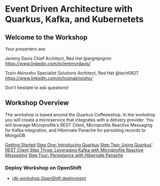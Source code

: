 # Event Driven Architecture with Quarkus, Kafka, and Kubernetets

## Welcome to the Workshop

Your presenters are:

Jeremy Davis
Chief Architect, Red Hat
@argntprgrmr
https://www.linkedin.com/in/jeremyrdavis/

Tosin Akinosho
Specialist Solutions Architect, Red Hat
@tech0827
https://www.linkedin.com/in/tosinakinosho/

Don't hesitate to ask questions!

## Workshop Overview

The workshop is based around the Quarkus Coffeeeshop.  In the workshop you will create a microservice that integrates with a delivery provider.  You will leverage Microprofile's REST Client, Microprofile Reactive Messaging for Kafka integration, and Hibernate Panache for persisting records to MongoDB

[Getting Started](workshop-quickstart.md)
[Step One: Introducing Quarkus](WORKSHOP-LOCAL-01-GETTING_STARTED.md)
[Step Two: Using Quarkus' REST Client](WORKSHOP-LOCAL-02-REST.md)
[Step Three: Leveraging Kafka with Microprofile Reactive Messaging](WORKSHOP-LOCAL-03-KAFKA.md)
[Step Four: Persistance with Hibernate Panache](WORKSHOP-LOCAL-04-MONGODB.md)
 
### Deploy Workshop on OpenShift
* [j4k workshop OpenShift deployment](workshop-quickstart.md)